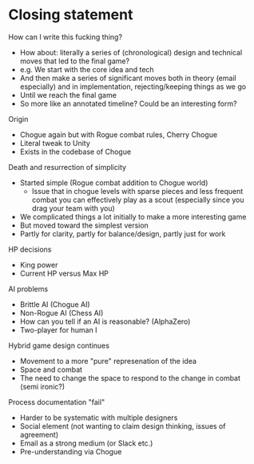 # Closing statement

How can I write this fucking thing?
- How about: literally a series of (chronological) design and technical moves that led to the final game?
- e.g. We start with the core idea and tech
- And then make a series of significant moves both in theory (email especially) and in implementation, rejecting/keeping things as we go
- Until we reach the final game
- So more like an annotated timeline? Could be an interesting form?


Origin
- Chogue again but with Rogue combat rules, Cherry Chogue
- Literal tweak to Unity
- Exists in the codebase of Chogue

Death and resurrection of simplicity
- Started simple (Rogue combat addition to Chogue world)
  - Issue that in chogue levels with sparse pieces and less frequent combat you can effectively play as a scout (especially since you drag your team with you)
- We complicated things a lot initially to make a more interesting game
- But moved toward the simplest version
- Partly for clarity, partly for balance/design, partly just for work

HP decisions
- King power
- Current HP versus Max HP

AI problems
- Brittle AI (Chogue AI)
- Non-Rogue AI (Chess AI)
- How can you tell if an AI is reasonable? (AlphaZero)
- Two-player for human I

Hybrid game design continues
- Movement to a more "pure" represenation of the idea
- Space and combat
- The need to change the space to respond to the change in combat (semi ironic?)

Process documentation "fail"
- Harder to be systematic with multiple designers
- Social element (not wanting to claim design thinking, issues of agreement)
- Email as a strong medium (or Slack etc.)
- Pre-understanding via Chogue
